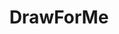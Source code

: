---
title: DrawForMe
crosslinks:
- redditgetsdrawn
- HungryArtists
- DrawMyTattoo
- characterdrawing
- villecruzart
- de
- WritingPrompts
- PhotoshopRequest
- e621
- BeaconAcademy
- commissions
- artstore
- EliteDangerous
- HHGTTG
- AirForce
- sketches
- SketchDaily
- WritersOfHorror
- 1zdsqyc
---